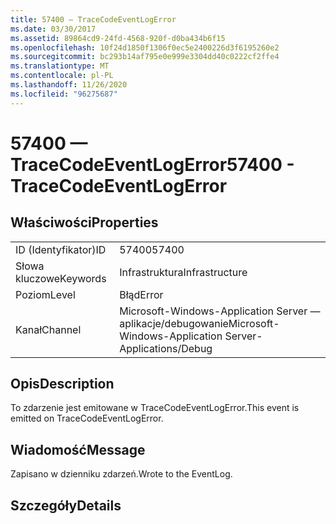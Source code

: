 ```yaml
---
title: 57400 — TraceCodeEventLogError
ms.date: 03/30/2017
ms.assetid: 89864cd9-24fd-4568-920f-d0ba434b6f15
ms.openlocfilehash: 10f24d1850f1306f0ec5e2400226d3f6195260e2
ms.sourcegitcommit: bc293b14af795e0e999e3304dd40c0222cf2ffe4
ms.translationtype: MT
ms.contentlocale: pl-PL
ms.lasthandoff: 11/26/2020
ms.locfileid: "96275687"
---
```

# <a name="57400---tracecodeeventlogerror"></a><span data-ttu-id="cf40f-102">57400 — TraceCodeEventLogError</span><span class="sxs-lookup"><span data-stu-id="cf40f-102">57400 - TraceCodeEventLogError</span></span>

## <a name="properties"></a><span data-ttu-id="cf40f-103">Właściwości</span><span class="sxs-lookup"><span data-stu-id="cf40f-103">Properties</span></span>  
  
|||  
|-|-|  
|<span data-ttu-id="cf40f-104">ID (Identyfikator)</span><span class="sxs-lookup"><span data-stu-id="cf40f-104">ID</span></span>|<span data-ttu-id="cf40f-105">57400</span><span class="sxs-lookup"><span data-stu-id="cf40f-105">57400</span></span>|  
|<span data-ttu-id="cf40f-106">Słowa kluczowe</span><span class="sxs-lookup"><span data-stu-id="cf40f-106">Keywords</span></span>|<span data-ttu-id="cf40f-107">Infrastruktura</span><span class="sxs-lookup"><span data-stu-id="cf40f-107">Infrastructure</span></span>|  
|<span data-ttu-id="cf40f-108">Poziom</span><span class="sxs-lookup"><span data-stu-id="cf40f-108">Level</span></span>|<span data-ttu-id="cf40f-109">Błąd</span><span class="sxs-lookup"><span data-stu-id="cf40f-109">Error</span></span>|  
|<span data-ttu-id="cf40f-110">Kanał</span><span class="sxs-lookup"><span data-stu-id="cf40f-110">Channel</span></span>|<span data-ttu-id="cf40f-111">Microsoft-Windows-Application Server — aplikacje/debugowanie</span><span class="sxs-lookup"><span data-stu-id="cf40f-111">Microsoft-Windows-Application Server-Applications/Debug</span></span>|  
  
## <a name="description"></a><span data-ttu-id="cf40f-112">Opis</span><span class="sxs-lookup"><span data-stu-id="cf40f-112">Description</span></span>  

 <span data-ttu-id="cf40f-113">To zdarzenie jest emitowane w TraceCodeEventLogError.</span><span class="sxs-lookup"><span data-stu-id="cf40f-113">This event is emitted on TraceCodeEventLogError.</span></span>  
  
## <a name="message"></a><span data-ttu-id="cf40f-114">Wiadomość</span><span class="sxs-lookup"><span data-stu-id="cf40f-114">Message</span></span>  

 <span data-ttu-id="cf40f-115">Zapisano w dzienniku zdarzeń.</span><span class="sxs-lookup"><span data-stu-id="cf40f-115">Wrote to the EventLog.</span></span>  
  
## <a name="details"></a><span data-ttu-id="cf40f-116">Szczegóły</span><span class="sxs-lookup"><span data-stu-id="cf40f-116">Details</span></span>
